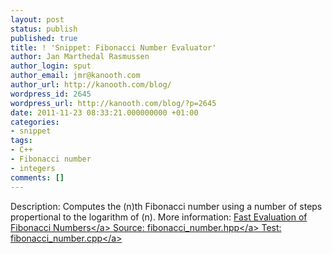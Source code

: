 ```yaml
---
layout: post
status: publish
published: true
title: ! 'Snippet: Fibonacci Number Evaluator'
author: Jan Marthedal Rasmussen
author_login: sput
author_email: jmr@kanooth.com
author_url: http://kanooth.com/blog/
wordpress_id: 2645
wordpress_url: http://kanooth.com/blog/?p=2645
date: 2011-11-23 08:33:21.000000000 +01:00
categories:
- snippet
tags:
- C++
- Fibonacci number
- integers
comments: []
---
```

Description: Computes the \(n\)th Fibonacci number using a number of steps propertional to the logarithm of \(n\).
More information: <a href="&#47;blog&#47;2011&#47;03&#47;evaluation-of-fibonacci-numbers.html">Fast Evaluation of Fibonacci Numbers<&#47;a>
Source: <a href="https:&#47;&#47;github.com&#47;janmarthedal&#47;snippets&#47;blob&#47;63cd7cd58b5e4b1d72438a58afd93a3c9f49f54a&#47;c%2B%2B&#47;kanooth&#47;snippets&#47;fibonacci_number.hpp">fibonacci_number.hpp<&#47;a>
Test: <a href="https:&#47;&#47;github.com&#47;janmarthedal&#47;snippets&#47;blob&#47;master&#47;c++&#47;test&#47;fibonacci_number.cpp">fibonacci_number.cpp<&#47;a>
